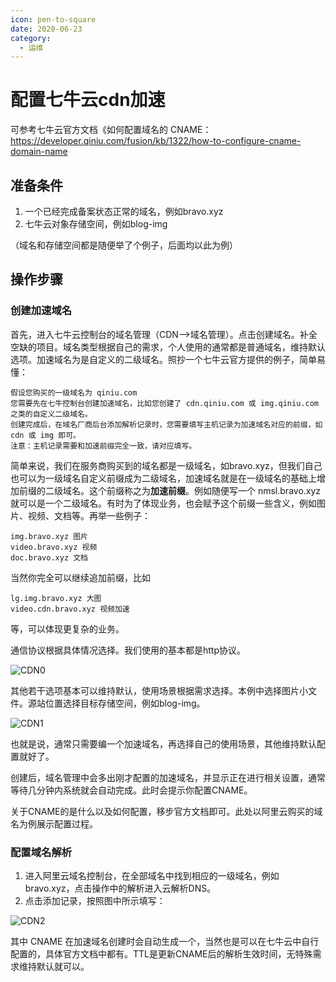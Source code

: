 ```yaml
---
icon: pen-to-square
date: 2020-06-23
category:
  - 运维
---
```


# 配置七牛云cdn加速

可参考七牛云官方文档《如何配置域名的 CNAME：https://developer.qiniu.com/fusion/kb/1322/how-to-configure-cname-domain-name

## 准备条件

1. 一个已经完成备案状态正常的域名，例如bravo.xyz
2. 七牛云对象存储空间，例如blog-img

（域名和存储空间都是随便举了个例子，后面均以此为例）

## 操作步骤

### 创建加速域名

首先，进入七牛云控制台的域名管理（CDN—>域名管理）。点击创建域名。补全空缺的项目。域名类型根据自己的需求，个人使用的通常都是普通域名，维持默认选项。加速域名为是自定义的二级域名。照抄一个七牛云官方提供的例子，简单易懂：
```
假设您购买的一级域名为 qiniu.com
您需要先在七牛控制台创建加速域名，比如您创建了 cdn.qiniu.com 或 img.qiniu.com 之类的自定义二级域名。
创建完成后，在域名厂商后台添加解析记录时，您需要填写主机记录为加速域名对应的前缀，如 cdn 或 img 即可。
注意：主机记录需要和加速前缀完全一致，请对应填写。
```
简单来说，我们在服务商购买到的域名都是一级域名，如bravo.xyz，但我们自己也可以为一级域名自定义前缀成为二级域名，加速域名就是在一级域名的基础上增加前缀的二级域名。这个前缀称之为**加速前缀**。例如随便写一个 nmsl.bravo.xyz 就可以是一个二级域名。有时为了体现业务，也会赋予这个前缀一些含义，例如图片、视频、文档等。再举一些例子：
```
img.bravo.xyz 图片
video.bravo.xyz 视频
doc.bravo.xyz 文档
```
当然你完全可以继续追加前缀，比如 
```
lg.img.bravo.xyz 大图
video.cdn.bravo.xyz 视频加速
```
等，可以体现更复杂的业务。

通信协议根据具体情况选择。我们使用的基本都是http协议。


![CDN0](https://pic.downk.cc/item/5ef23e4e14195aa59463d590.png)

其他若干选项基本可以维持默认，使用场景根据需求选择。本例中选择图片小文件。源站位置选择目标存储空间，例如blog-img。

![CDN1](https://pic.downk.cc/item/5ef2437c14195aa59466f2b5.png)

也就是说，通常只需要编一个加速域名，再选择自己的使用场景，其他维持默认配置就好了。

创建后，域名管理中会多出刚才配置的加速域名，并显示正在进行相关设置，通常等待几分钟内系统就会自动完成。此时会提示你配置CNAME。

关于CNAME的是什么以及如何配置，移步官方文档即可。此处以阿里云购买的域名为例展示配置过程。

### 配置域名解析

1. 进入阿里云域名控制台，在全部域名中找到相应的一级域名，例如bravo.xyz，点击操作中的解析进入云解析DNS。
2. 点击添加记录，按照图中所示填写：

![CDN2](https://pic.downk.cc/item/5ef2476e14195aa59469a419.png)

其中 CNAME 在加速域名创建时会自动生成一个，当然也是可以在七牛云中自行配置的，具体官方文档中都有。TTL是更新CNAME后的解析生效时间，无特殊需求维持默认就可以。